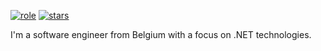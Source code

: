 [![role](https://img.shields.io/badge/dotnet-engineer-blue)](https://img.shields.io/badge/dotnet-engineer-blue) [![stars](https://img.shields.io/github/stars/Tim-Maes)](https://img.shields.io/github/stars/Tim-Maes)

I'm a software engineer from Belgium with a focus on .NET technologies.
